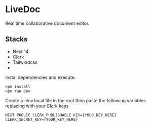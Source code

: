 # LiveDoc

Real time collaborative document editor.

## Stacks

- Next 14
- Clerk
- Tailwindcss
- 

Instal dependencies and execute: <br />
```
npm install
npm run dev
```

Create a .env.local file in the root then paste the following variables replacing with your Clerk keys <br />
```
NEXT_PUBLIC_CLERK_PUBLISHABLE_KEY={YOUR_KEY_HERE}
CLERK_SECRET_KEY={YOUR_KEY_HERE}
```